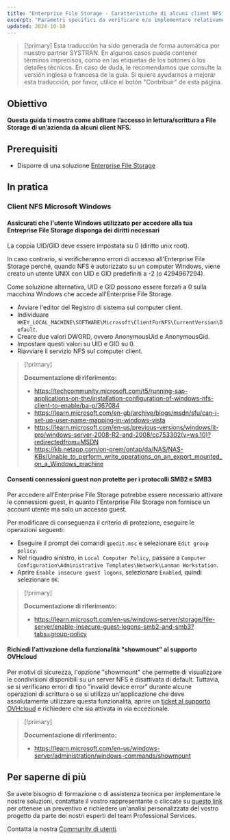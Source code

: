 ```yaml
---
title: "Enterprise File Storage - Caratteristiche di alcuni client NFS"
excerpt: "Parametri specifici da verificare e/o implementare relativamente all'offerta Enterprise File Storage"
updated: 2024-10-10
---
```


> [!primary]
> Esta traducción ha sido generada de forma automática por nuestro partner SYSTRAN. En algunos casos puede contener términos imprecisos, como en las etiquetas de los botones o los detalles técnicos. En caso de duda, le recomendamos que consulte la versión inglesa o francesa de la guía. Si quiere ayudarnos a mejorar esta traducción, por favor, utilice el botón "Contribuir" de esta página.
>

## Obiettivo

**Questa guida ti mostra come abilitare l’accesso in lettura/scrittura a File Storage di un’azienda da alcuni client NFS.**

## Prerequisiti

- Disporre di una soluzione [Enterprise File Storage](/links/storage/enterprise-file-storage)

## In pratica

### Client NFS Microsoft Windows

#### Assicurati che l'utente Windows utilizzato per accedere alla tua Entreprise File Storage disponga dei diritti necessari

La coppia UID/GID deve essere impostata su 0 (diritto unix root).

In caso contrario, si verificheranno errori di accesso all'Enterprise File Storage perché, quando NFS è autorizzato su un computer Windows, viene creato un utente UNIX con UID e GID predefiniti a -2 (o 4294967294).

Come soluzione alternativa, UID e GID possono essere forzati a 0 sulla macchina Windows che accede all'Enterprise File Storage.

- Avviare l'editor del Registro di sistema sul computer client.
- Individuare `HKEY_LOCAL_MACHINE\SOFTWARE\Microsoft\ClientForNFS\CurrentVersion\Default`.
- Creare due valori DWORD, ovvero AnonymousUid e AnonymousGid.
- Impostare questi valori su UID e GID su 0.
- Riavviare il servizio NFS sul computer client.

> [!primary]
>
> **Documentazione di riferimento:**
>
> - <https://techcommunity.microsoft.com/t5/running-sap-applications-on-the/installation-configuration-of-windows-nfs-client-to-enable/ba-p/367084>
> - <https://learn.microsoft.com/en-gb/archive/blogs/msdn/sfu/can-i-set-up-user-name-mapping-in-windows-vista>
> - <https://learn.microsoft.com/en-us/previous-versions/windows/it-pro/windows-server-2008-R2-and-2008/cc753302(v=ws.10)?redirectedfrom=MSDN>
> - <https://kb.netapp.com/on-prem/ontap/da/NAS/NAS-KBs/Unable_to_perform_write_operations_on_an_export_mounted_on_a_Windows_machine>

#### Consenti connessioni guest non protette per i protocolli SMB2 e SMB3

Per accedere all'Enterprise File Storage potrebbe essere necessario attivare le connessioni guest, in quanto l'Enterprise File Storage non fornisce un account utente ma solo un accesso guest.

Per modificare di conseguenza il criterio di protezione, eseguire le operazioni seguenti:

- Eseguire il prompt dei comandi `gpedit.msc` e selezionare `Edit group policy`.
- Nel riquadro sinistro, in `Local Computer Policy`, passare a `Computer Configuration\Administrative Templates\Network\Lanman Workstation`.
- Aprire `Enable insecure guest logons`, selezionare `Enabled`, quindi selezionare `OK`.

> [!primary]
>
> **Documentazione di riferimento:**
>
> - <https://learn.microsoft.com/en-us/windows-server/storage/file-server/enable-insecure-guest-logons-smb2-and-smb3?tabs=group-policy>

#### Richiedi l'attivazione della funzionalità "showmount" al supporto OVHcloud

Per motivi di sicurezza, l'opzione "showmount" che permette di visualizzare le condivisioni disponibili su un server NFS è disattivata di default.
Tuttavia, se si verificano errori di tipo "invalid device error" durante alcune operazioni di scrittura o se si utilizza un'applicazione che deve assolutamente utilizzare questa funzionalità, aprire un [ticket al supporto OVHcloud](https://help.ovhcloud.com/csm?id=csm_get_help) e richiedere che sia attivata in via eccezionale.

> [!primary]
>
> **Documentazione di riferimento:**
>
> - <https://learn.microsoft.com/en-us/windows-server/administration/windows-commands/showmount>

## Per saperne di più

Se avete bisogno di formazione o di assistenza tecnica per implementare le nostre soluzioni, contattate il vostro rappresentante o cliccate su [questo link](https://www.ovhcloud.com/it/professional-services/) per ottenere un preventivo e richiedere un'analisi personalizzata del vostro progetto da parte dei nostri esperti del team Professional Services.

Contatta la nostra [Community di utenti](/links/community).
